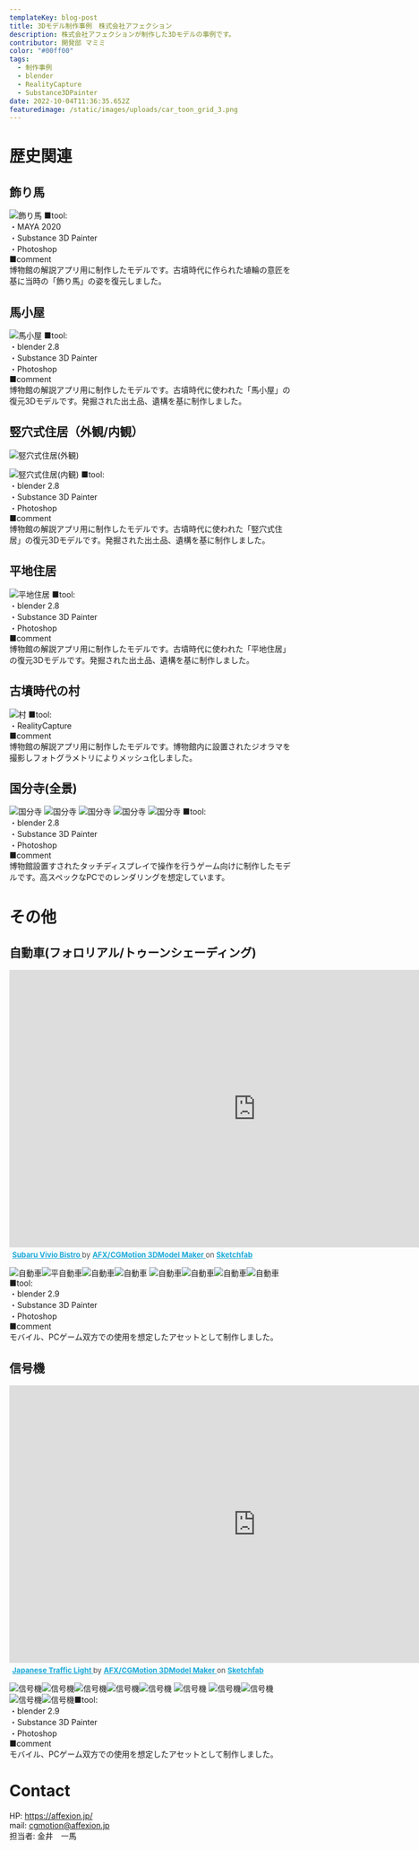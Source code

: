 ```yaml
---
templateKey: blog-post
title: 3Dモデル制作事例　株式会社アフェクション
description: 株式会社アフェクションが制作した3Dモデルの事例です。
contributor: 開発部 マミミ
color: "#00ff00"
tags:
  - 制作事例
  - blender
  - RealityCapture
  - Substance3DPainter
date: 2022-10-04T11:36:35.652Z
featuredimage: /static/images/uploads/car_toon_grid_3.png
---
```

# 歴史関連

## 飾り馬

![飾り馬](https://firebasestorage.googleapis.com/v0/b/affexion-blog-image.appspot.com/o/kokuho%2Fuma.png?alt=media&token=e85caa69-dbf3-4f12-98b2-bbe9b9c05b06)
■tool:<br>
・MAYA 2020<br>
・Substance 3D Painter<br>
・Photoshop<br>
■comment<br>
博物館の解説アプリ用に制作したモデルです。古墳時代に作られた埴輪の意匠を基に当時の「飾り馬」の姿を復元しました。

## 馬小屋

![馬小屋](https://firebasestorage.googleapis.com/v0/b/affexion-blog-image.appspot.com/o/kodai%2Fumakoya_grid.png?alt=media&token=5d31255f-5971-4906-bef6-ca8044ad7028)
■tool:<br>
・blender 2.8<br>
・Substance 3D Painter<br>
・Photoshop<br>
■comment<br>
博物館の解説アプリ用に制作したモデルです。古墳時代に使われた「馬小屋」の復元3Dモデルです。発掘された出土品、遺構を基に制作しました。

## 竪穴式住居（外観/内観）

![竪穴式住居(外観)](https://firebasestorage.googleapis.com/v0/b/affexion-blog-image.appspot.com/o/kodai%2Ftateana_grid.png?alt=media&token=063d6120-c787-498e-bf2c-15e05243f42a)

![竪穴式住居(内観)](https://firebasestorage.googleapis.com/v0/b/affexion-blog-image.appspot.com/o/kodai%2Ftateana_inside.png?alt=media&token=aa9a4ef5-e827-4ba3-8eae-d12617321eea)
■tool:<br>
・blender 2.8<br>
・Substance 3D Painter<br>
・Photoshop<br>
■comment<br>
博物館の解説アプリ用に制作したモデルです。古墳時代に使われた「竪穴式住居」の復元3Dモデルです。発掘された出土品、遺構を基に制作しました。

## 平地住居

![平地住居](https://firebasestorage.googleapis.com/v0/b/affexion-blog-image.appspot.com/o/kodai%2Fheiti_grid.png?alt=media&token=0b9d08fa-56cc-4d79-8c97-f297d84a4def)
■tool:<br>
・blender 2.8<br>
・Substance 3D Painter<br>
・Photoshop<br>
■comment<br>
博物館の解説アプリ用に制作したモデルです。古墳時代に使われた「平地住居」の復元3Dモデルです。発掘された出土品、遺構を基に制作しました。

## 古墳時代の村

![村](https://firebasestorage.googleapis.com/v0/b/affexion-blog-image.appspot.com/o/kodai%2Fkodai_grid.png?alt=media&token=26032262-87dd-4c85-8184-06aab98e8399)
■tool:<br>
・RealityCapture<br>
■comment<br>
博物館の解説アプリ用に制作したモデルです。博物館内に設置されたジオラマを撮影しフォトグラメトリによりメッシュ化しました。

## 国分寺(全景)

![国分寺](https://firebasestorage.googleapis.com/v0/b/affexion-blog-image.appspot.com/o/kokubunji%2F01.png?alt=media&token=acc9dad9-1ad4-40fb-9a50-5ca98a999849)
![国分寺](https://firebasestorage.googleapis.com/v0/b/affexion-blog-image.appspot.com/o/kokubunji%2F02.png?alt=media&token=ae0fa09d-4320-44b3-b124-75bfd598b351)
![国分寺](https://firebasestorage.googleapis.com/v0/b/affexion-blog-image.appspot.com/o/kokubunji%2F03.png?alt=media&token=1875468b-4c53-4cf9-9fab-a6213cc75bf0)
![国分寺](https://firebasestorage.googleapis.com/v0/b/affexion-blog-image.appspot.com/o/kokubunji%2F04.png?alt=media&token=fa0bb91d-f6e1-4b6b-bcef-6303f42d61b4)
![国分寺](https://firebasestorage.googleapis.com/v0/b/affexion-blog-image.appspot.com/o/kokubunji%2F05.png?alt=media&token=877524ef-6eb1-40e0-9e19-4365f6a8556c)
■tool:<br>
・blender 2.8<br>
・Substance 3D Painter<br>
・Photoshop<br>
■comment<br>
博物館設置すされたタッチディスプレイで操作を行うゲーム向けに制作したモデルです。高スペックなPCでのレンダリングを想定しています。

# その他

## 自動車(フォロリアル/トゥーンシェーディング)

<div class="sketchfab-embed-wrapper"> <iframe title="Subaru Vivio Bistro" frameborder="0" allowfullscreen mozallowfullscreen="true" webkitallowfullscreen="true" allow="autoplay; fullscreen; xr-spatial-tracking" xr-spatial-tracking execution-while-out-of-viewport execution-while-not-rendered web-share width="880" height="495" src="https://sketchfab.com/models/c691b326ba724ec0b9a656511ce35992/embed"> </iframe> <p style="font-size: 13px; font-weight: normal; margin: 5px; color: #4A4A4A;"> <a href="https://sketchfab.com/3d-models/subaru-vivio-bistro-c691b326ba724ec0b9a656511ce35992?utm_medium=embed&utm_campaign=share-popup&utm_content=c691b326ba724ec0b9a656511ce35992" target="_blank" style="font-weight: bold; color: #1CAAD9;"> Subaru Vivio Bistro </a> by <a href="https://sketchfab.com/afx_cgmotion?utm_medium=embed&utm_campaign=share-popup&utm_content=c691b326ba724ec0b9a656511ce35992" target="_blank" style="font-weight: bold; color: #1CAAD9;"> AFX/CGMotion 3DModel Maker </a> on <a href="https://sketchfab.com?utm_medium=embed&utm_campaign=share-popup&utm_content=c691b326ba724ec0b9a656511ce35992" target="_blank" style="font-weight: bold; color: #1CAAD9;">Sketchfab</a></p></div>

![自動車](https://firebasestorage.googleapis.com/v0/b/affexion-blog-image.appspot.com/o/3dmodel_other%2Fcar_low_grid_1.png?alt=media&token=a7881d37-6c71-4a89-9bd9-8e618fd44c00)![平自動車](https://firebasestorage.googleapis.com/v0/b/affexion-blog-image.appspot.com/o/3dmodel_other%2Fcar_low_grid_2.png?alt=media&token=384cd9cd-b2ae-49ed-a44d-a782c812de70)![自動車](https://firebasestorage.googleapis.com/v0/b/affexion-blog-image.appspot.com/o/3dmodel_other%2Fcar_low_grid_3.png?alt=media&token=09491729-55d9-4c4b-ad47-3bb92acd5144)![自動車](https://firebasestorage.googleapis.com/v0/b/affexion-blog-image.appspot.com/o/3dmodel_other%2Fcar_low_grid_4.png?alt=media&token=f9674888-63f9-4b77-a833-eaf43f71e705)
![自動車](https://firebasestorage.googleapis.com/v0/b/affexion-blog-image.appspot.com/o/3dmodel_other%2Fcar_toon_grid_1.png?alt=media&token=1806c385-a393-4301-a8d0-02e183ee1939)![自動車](https://firebasestorage.googleapis.com/v0/b/affexion-blog-image.appspot.com/o/3dmodel_other%2Fcar_toon_grid_2.png?alt=media&token=f5a771f3-4816-4f33-8fba-6a4a7463a3c6)![自動車](https://firebasestorage.googleapis.com/v0/b/affexion-blog-image.appspot.com/o/3dmodel_other%2Fcar_toon_grid_3.png?alt=media&token=54af18dd-f75f-4dd8-ae78-596b7a1dccc5)![自動車](https://firebasestorage.googleapis.com/v0/b/affexion-blog-image.appspot.com/o/3dmodel_other%2Fcar_toon_grid_5.png?alt=media&token=dd19aa73-c963-421e-8362-5086cea0ebbf)
■tool:<br>
・blender 2.9<br>
・Substance 3D Painter<br>
・Photoshop<br>
■comment<br>
モバイル、PCゲーム双方での使用を想定したアセットとして制作しました。

## 信号機

<div class="sketchfab-embed-wrapper"> <iframe title="Japanese Traffic Light" frameborder="0" allowfullscreen mozallowfullscreen="true" webkitallowfullscreen="true" allow="autoplay; fullscreen; xr-spatial-tracking" xr-spatial-tracking execution-while-out-of-viewport execution-while-not-rendered web-share width="880" height="495" src="https://sketchfab.com/models/3e35c76a6ee24d759e39edc2f90677e1/embed"> </iframe> <p style="font-size: 13px; font-weight: normal; margin: 5px; color: #4A4A4A;"> <a href="https://sketchfab.com/3d-models/japanese-traffic-light-3e35c76a6ee24d759e39edc2f90677e1?utm_medium=embed&utm_campaign=share-popup&utm_content=3e35c76a6ee24d759e39edc2f90677e1" target="_blank" style="font-weight: bold; color: #1CAAD9;"> Japanese Traffic Light </a> by <a href="https://sketchfab.com/afx_cgmotion?utm_medium=embed&utm_campaign=share-popup&utm_content=3e35c76a6ee24d759e39edc2f90677e1" target="_blank" style="font-weight: bold; color: #1CAAD9;"> AFX/CGMotion 3DModel Maker </a> on <a href="https://sketchfab.com?utm_medium=embed&utm_campaign=share-popup&utm_content=3e35c76a6ee24d759e39edc2f90677e1" target="_blank" style="font-weight: bold; color: #1CAAD9;">Sketchfab</a></p></div>

![信号機](https://firebasestorage.googleapis.com/v0/b/affexion-blog-image.appspot.com/o/3dmodel_other%2FTrafficLight_Grid_1.png?alt=media&token=e2d2480d-3898-46e9-bee8-33e4aeb635e3)![信号機](https://firebasestorage.googleapis.com/v0/b/affexion-blog-image.appspot.com/o/3dmodel_other%2FTrafficLight_Grid_2.png?alt=media&token=c9c761bf-9b24-4e97-aeab-3d65ecbc0576)![信号機](https://firebasestorage.googleapis.com/v0/b/affexion-blog-image.appspot.com/o/3dmodel_other%2FTrafficLight_Grid_3.png?alt=media&token=a25ddfe0-f4f6-4079-9adf-5303cdbd408d)![信号機](https://firebasestorage.googleapis.com/v0/b/affexion-blog-image.appspot.com/o/3dmodel_other%2FTrafficLight_Grid_4.png?alt=media&token=75026056-7284-4628-8258-0da202a9126a)![信号機](https://firebasestorage.googleapis.com/v0/b/affexion-blog-image.appspot.com/o/3dmodel_other%2FTrafficLight_Grid_5.png?alt=media&token=7d601fc8-4900-40d6-9ca4-ea2b4dc31e8b)
![信号機](https://firebasestorage.googleapis.com/v0/b/affexion-blog-image.appspot.com/o/3dmodel_other%2FTrafficLight_low_Photo_Grid_1.png?alt=media&token=b11da993-dab2-41a8-a0f3-268a1c1931e3)
![信号機](https://firebasestorage.googleapis.com/v0/b/affexion-blog-image.appspot.com/o/3dmodel_other%2FTrafficLight_low_Photo_Grid_2.png?alt=media&token=86fa8fa9-cadc-42af-b4e2-28ebc7ef21b5)![信号機](https://firebasestorage.googleapis.com/v0/b/affexion-blog-image.appspot.com/o/3dmodel_other%2FTrafficLight_low_Photo_Grid_3.png?alt=media&token=637d63db-2110-4586-a7a0-f4e3197a368b)![信号機](https://firebasestorage.googleapis.com/v0/b/affexion-blog-image.appspot.com/o/3dmodel_other%2FTrafficLight_low_Photo_Grid_4.png?alt=media&token=34a2ea02-7951-4c5c-825f-4e1478d9bdd3)![信号機](https://firebasestorage.googleapis.com/v0/b/affexion-blog-image.appspot.com/o/3dmodel_other%2FTrafficLight_low_Photo_Grid_5.png?alt=media&token=fceefced-5f75-45e2-b78c-93fe91893e1c)■tool:<br>
・blender 2.9<br>
・Substance 3D Painter<br>
・Photoshop<br>
■comment<br>
モバイル、PCゲーム双方での使用を想定したアセットとして制作しました。

# Contact

HP: https://affexion.jp/<br>
mail: cgmotion@affexion.jp<br>
担当者: 金井　一馬